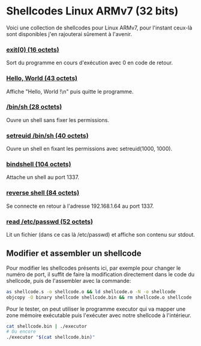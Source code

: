 # Shellcodes Linux ARMv7 (32 bits)

Voici une collection de shellcodes pour Linux ARMv7, pour l'instant ceux-là sont disponibles j'en rajouterai sûrement à l'avenir.

### **[exit(0) (16 octets)](https://github.com/voydstack/shellcoding/tree/master/ARM32/exit)**

Sort du programme en cours d'exécution avec 0 en code de retour.

### **[Hello, World (43 octets)](https://github.com/voydstack/shellcoding/tree/master/ARM32/hello)**

Affiche "Hello, World !\n" puis quitte le programme.

### **[/bin/sh (28 octets)](https://github.com/voydstack/shellcoding/tree/master/ARM32/shell)**

Ouvre un shell sans fixer les permissions.

### **[setreuid /bin/sh (40 octets)](https://github.com/voydstack/shellcoding/tree/master/ARM32/setreuid-shell)**

Ouvre un shell en fixant les permissions avec setreuid(1000, 1000).

### **[bindshell (104 octets)](https://github.com/voydstack/shellcoding/tree/master/ARM32/bind-shell)**

Attache un shell au port 1337.

### **[reverse shell (84 octets)](https://github.com/voydstack/shellcoding/tree/master/ARM32/reverse-shell)**

Se connecte en retour à l'adresse 192.168.1.64 au port 1337.

### **[read /etc/passwd (52 octets)](https://github.com/voydstack/shellcoding/tree/master/ARM32/readfile)**

Lit un fichier (dans ce cas là /etc/passwd) et affiche son contenu sur stdout.

## Modifier et assembler un shellcode

Pour modifier les shellcodes présents ici, par exemple pour changer le numéro de port, il suffit de faire la modification directement dans le code du shellcode, puis de l'assembler avec la commande:

```sh
as shellcode.s -o shellcode.o && ld shellcode.o -N -o shellcode
objcopy -O binary shellcode shellcode.bin && rm shellcode.o shellcode
```

Pour le tester, on peut utiliser le programme executor qui va mapper une zone mémoire exécutable puis l'exécuter avec notre shellcode à l'intérieur.

```sh
cat shellcode.bin | ./executor
# Ou encore
./executor "$(cat shellcode.bin)"
```